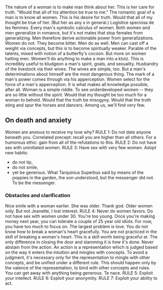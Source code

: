 The nature of a woman is to make man think about her.
This is her care for truth.
"Would that all of his attention be true to me."
The romantic goal of a man is to know all women.
This is his desire for truth.
Would that all of my thought be true of her.
(But her as any x in general.)
Logistice speciosa de les femmes.
Every man's symbolic calculus of women.
Both women and men generalize in romance, but it's not males that stop females from generalizing.
Men therefore derive actionable power from generalizations.
Women do not.
They become bitter.
Men do as well.
Men can cast off a weight via concepts, but this is to become spiritually weaker.
Parable of the talents, mixed with notion of a butterfly's cocoon.
But more on women halting men.
Women'll do anything to make a man into a klutz.
This is incredibly useful to bludgeon a man's spirit, goals, and sexuality.
Husbandry of the livestock via their wives.
The wives are simple, too.
But a man's determinations about himself are the most dangerous thing.
The mark of a man's power comes through via his apperception.
Women select for the force of a man's apperception.
It is what makes all knowledge possible, after all.
Woman is a simple riddle.
To see underdeveloped women -- they are so little without the spirit.
Would that my thought be too much for a woman to behold.
Would that the truth be misogyny.
Would that the truth sting and spur the horses and dancers.
Among us, we'll find very few.

## On death and anxiety
Women are anxious to receive my love why?
RULE 1: Do not date anyone beneath you.
Correlated precept: recall you are higher than all others.
For a humorous ethic: gain from all of the refutations to this.
RULE 2: Do not have sex with uninitiated women.
RULE 3: Have sex with very few women.
Adopt new habits:
 - do not tip,
 - do not smile,
 - yet be generous.
What Tarquinius Superbus said by means of the poppies in the garden, the son understood, but the messenger did not.
To be the messenger.

### Obstacles and clarification
Nice smile with a woman earlier.
She was older.
Thank god.
Older women only.
But not Jeanette, I lost interest.
RULE 4: Never do women favors.
Do not have sex with women under 30.
You're too young.
Once you're making money next year, you can tolerate a couple of 25 year old idiots.
For now, you have too much to focus on.
The largest problem is love.
You do not know how to break a woman's heart gracefully.
You are not practiced in the skill of breaking a woman's heart.
This is a skill worth being graceful at.
The only difference in closing the door and slamming it is *how* it's done.
Never abstain from the action.
An action is a representation which is judged based on the way it enters the intuition and mingles with concepts.
To avoid a judgment, it's necessary only for the representation to mingle with other concepts, and be unified under a different rule.
This should happen only by the valence of the representation, to bind with other concepts and rules.
You can get away with anything being generous.
Te nace.
RULE 5: Exploit your intellect.
RULE 6: Exploit your anonymity.
RULE 7: Exploit your ability to act.
